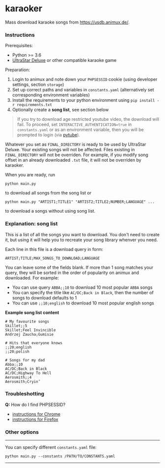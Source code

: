 # karaoker

Mass download karaoke songs from https://usdb.animux.de/.

### Instructions

Prerequisites:
* Python >= 3.6
* [UltraStar Deluxe](https://github.com/UltraStar-Deluxe/USDX) or other compatible karaoke game

Preparation:

1. Login to animux and note down your `PHPSESSID` cookie (using developer settings, section `storage`)
2. Set up correct paths and variables in `constants.yaml` (alternatively set corresponding environment variables)
3. Install the requirements to your python environment using `pip install -r requirements.txt`
4. Optionally create a **song list**, see section below

> If you try to download age restricted youtube video, the download will fail.
> To proceed, set `INTERACTIVE_AUTHENTICATION=true` in `constants.yaml` or as an environment variable,
> then you will be prompted to login (via [pytube](https://github.com/pytube/pytube)).

Whatever you set as `FINAL_DIRECTORY` is ready to be used by UltraStar Deluxe.
Your existing songs will not be affected. Files existing in `FINAL_DIRECTORY` will not be overriden.
For example, if you modify song offset in an already downloaded `.txt` file, it will not be overriden by karaoker.

When you are ready, run

```
python main.py
```

to download all songs from the song list or 

```
python main.py "ARTIST1;TITLE1" "ARTIST2;TITLE2;NUMBER;LANGUAGE" ...
```
to download a songs without using song list.

### Explanation: song list

This is a list of all the songs you want to download.
You don't need to create it, but using it will help you to recreate your song library whenver you need.

Each line in this file is a download query in form:

```
ARTIST;TITLE;MAX_SONGS_TO_DOWNLOAD;LANGUAGE
```

You can leave some of the fields blank.
If more than 1 song matches your query, they will be sorted in the order of popularity on animux and downloaded.
For example:

* You can use query `ABBA;;10` to download 10 most popular `ABBA` songs
* You can specify the title like `AC/DC;Back in Black`, then the number of songs to download defaults to 1
* You can use `;;10;english` to download 10 most popular english songs

**Example song list content**

```
# My favourite songs
Skillet;;5
Skillet;Feel Invincible
Andrzej Zaucha;Gumisie

# Hits that everyone knows
;;20;english
;;20;polish

# Songs for my dad
Abba;;10
AC/DC;Back in Black
AC/DC;Highway To Hell
Aerosmith;;4
Aerosmith;Cryin’
```

### Troubleshotting

**Q:** How do I find PHPSESSID?
* [instructions for Chrome](https://www.cookieserve.com/knowledge-base/website-cookies/how-do-i-check-cookies-in-chrome/)
* [instructions for Firefox](https://www.cookieserve.com/knowledge-base/website-cookies/how-do-i-check-cookies-in-firefox/)

### Other options
---

You can specify different `constants.yaml` file:

```
python main.py --constants /PATH/TO/CONSTANTS.yaml
```

---

